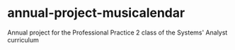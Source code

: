 # annual-project-musicalendar
Annual project for the Professional Practice 2 class of the Systems' Analyst curriculum
